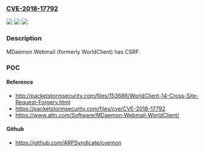 ### [CVE-2018-17792](https://cve.mitre.org/cgi-bin/cvename.cgi?name=CVE-2018-17792)
![](https://img.shields.io/static/v1?label=Product&message=n%2Fa&color=blue)
![](https://img.shields.io/static/v1?label=Version&message=n%2Fa&color=blue)
![](https://img.shields.io/static/v1?label=Vulnerability&message=n%2Fa&color=brighgreen)

### Description

MDaemon Webmail (formerly WorldClient) has CSRF.

### POC

#### Reference
- http://packetstormsecurity.com/files/153686/WorldClient-14-Cross-Site-Request-Forgery.html
- https://packetstormsecurity.com/files/cve/CVE-2018-17792
- https://www.altn.com/Software/MDaemon-Webmail-WorldClient/

#### Github
- https://github.com/ARPSyndicate/cvemon

